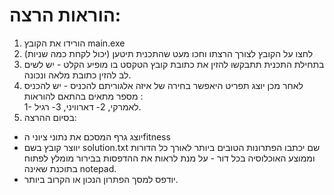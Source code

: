 # הוראות הרצה:

1. הורידו את הקובץ main.exe
2.  לחצו על הקובץ לצורך הרצתו וחכו מעט שהתכנית תיטען (יכול לקחת כמה שניות)
3.  בתחילת התכנית תתבקשו להזין את כתובת קובץ הטקסט בו מופיע הקלט - יש לשים לב להזין כתובת מלאה ונכונה.
4.  לאחר מכן יוצג תפריט היאפשר בחירה של איזה אלגוריתם להכניס - יש להכניס מספר מתאים בהתאם להוראות : </br>
 1- לאמרקי, 2- דארוויני, 3- רגיל.
5.  בסיום ההרצה:
* יוצג גרף המסכם את נתוני ציוני הfitness
* יווצר קובץ בשם solution.txt שם יכתבו הפתרונות הטובים ביותר לאורך כל הדורות וממוצע האוכלוסיה בכל דור - על מנת לראות את ההדפסות בבירור מומלץ לפתוח בתוכנת
שאינה notepad.
* יודפס למסך הפתרון הנכון או הקרוב ביותר.
